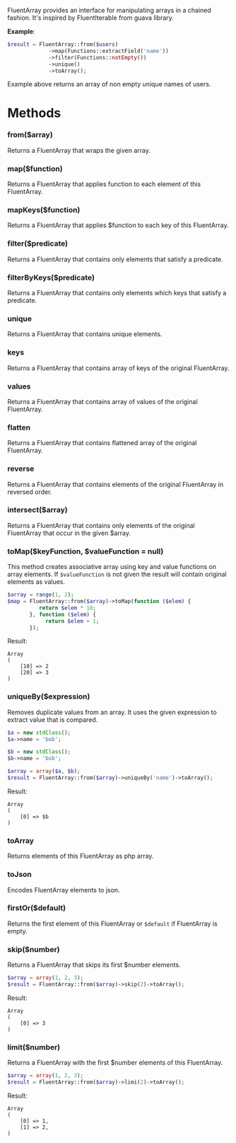 FluentArray provides an interface for manipulating arrays in a chained fashion.
It's inspired by FluentIterable from guava library.
 
**Example**:
```php
$result = FluentArray::from($users)
             ->map(Functions::extractField('name'))
             ->filter(Functions::notEmpty())
             ->unique()
             ->toArray();
```
Example above returns an array of non empty unique names of users.

# Methods
### from($array)
Returns a FluentArray that wraps the given array.

### map($function)
Returns a FluentArray that applies function to each element of this FluentArray.

### mapKeys($function)
Returns a FluentArray that applies $function to each key of this FluentArray.

### filter($predicate)
Returns a FluentArray that contains only elements that satisfy a predicate.

### filterByKeys($predicate)
Returns a FluentArray that contains only elements which keys that satisfy a predicate.

### unique
Returns a FluentArray that contains unique elements.

### keys
Returns a FluentArray that contains array of keys of the original FluentArray.

### values
Returns a FluentArray that contains array of values of the original FluentArray.

### flatten
Returns a FluentArray that contains flattened array of the original FluentArray.

### reverse
Returns a FluentArray that contains elements of the original FluentArray in reversed order.

### intersect($array)
Returns a FluentArray that contains only elements of the original FluentArray that occur in the given $array.
### toMap($keyFunction, $valueFunction = null)
This method creates associative array using key and value functions on array elements.
If `$valueFunction` is not given the result will contain original elements as values.

```php
$array = range(1, 2);
$map = FluentArray::from($array)->toMap(function ($elem) {
          return $elem * 10;
       }, function ($elem) {
            return $elem + 1;
       });
```
Result:
```
Array
(
    [10] => 2
    [20] => 3
)
```

### uniqueBy($expression)
Removes duplicate values from an array. It uses the given expression to extract value that is compared.

```php
$a = new stdClass();
$a->name = 'bob';

$b = new stdClass();
$b->name = 'bob';

$array = array($a, $b);
$result = FluentArray::from($array)->uniqueBy('name')->toArray();
```
Result:
```
Array
(
    [0] => $b
)
```

### toArray
Returns elements of this FluentArray as php array.

### toJson
Encodes FluentArray elements to json.

### firstOr($default)
Returns the first element of this FluentArray or `$default` if FluentArray is empty.

### skip($number)
Returns a FluentArray that skips its first $number elements.

```php
$array = array(1, 2, 3);
$result = FluentArray::from($array)->skip(2)->toArray();
```
Result:
```
Array
(
    [0] => 3
)
```

### limit($number)
Returns a FluentArray with the first $number elements of this FluentArray.

```php
$array = array(1, 2, 3);
$result = FluentArray::from($array)->limi(2)->toArray();
```
Result:
```
Array
(
    [0] => 1,
    [1] => 2,
)
```
